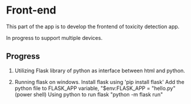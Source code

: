 # Front-end 

This part of the app is to develop the frontend of toxicity detection app.

In progress to support multiple devices.

## Progress

1. Utilizing Flask library of python as interface between html and python.

2. Running flask on windows. 
    Install flask using 'pip install flask'
    Add the python file to FLASK_APP variable, "$env:FLASK_APP = "hello.py" (power shell)
    Using python to run flask "python -m flask run"
    
    